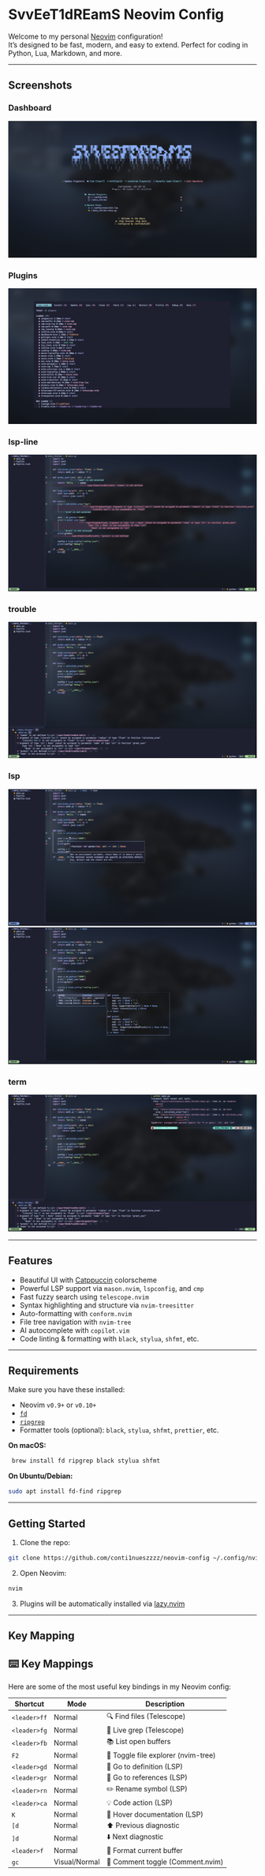 # SvvEeT1dREamS Neovim Config

Welcome to my personal [Neovim](https://neovim.io/) configuration!  
It’s designed to be fast, modern, and easy to extend. Perfect for coding in Python, Lua, Markdown, and more.


---

## Screenshots

### Dashboard
![Dashboard](/screenshots/Dashboard.png)

### Plugins
![Plugins](/screenshots/Plugins.png)

### lsp-line
![lsp-line](/screenshots/lsp-line.png)

### trouble
![trouble](/screenshots/trouble.png)

### lsp
![lsp1](/screenshots/lsp1.png)
![lsp2](/screenshots/lsp2.png)

### term
![term](/screenshots/term.png)

---

##  Features


-  Beautiful UI with [Catppuccin](https://github.com/catppuccin/nvim) colorscheme
-  Powerful LSP support via `mason.nvim`, `lspconfig`, and `cmp`
-  Fast fuzzy search using `telescope.nvim`
-  Syntax highlighting and structure via `nvim-treesitter`
-  Auto-formatting with `conform.nvim`
-  File tree navigation with `nvim-tree`
-  AI autocomplete with `copilot.vim`
-  Code linting & formatting with `black`, `stylua`, `shfmt`, etc.


---

## Requirements

Make sure you have these installed:

- Neovim `v0.9+` or `v0.10+` 
- [`fd`](https://github.com/sharkdp/fd)
- [`ripgrep`](https://github.com/BurntSushi/ripgrep)
- Formatter tools (optional): `black`, `stylua`, `shfmt`, `prettier`, etc.

**On macOS:**
```bash
 brew install fd ripgrep black stylua shfmt
```

**On Ubuntu/Debian:** 
```bash
sudo apt install fd-find ripgrep
```
---

## Getting Started

1. Clone the repo:
```bash
git clone https://github.com/conti1nueszzzz/neovim-config ~/.config/nvim
```

2. Open Neovim:
```bash
nvim
```

3.	Plugins will be automatically installed via [lazy.nvim](https://github.com/folke/lazy.nvim)

---

## Key Mapping


## ⌨️ Key Mappings

Here are some of the most useful key bindings in my Neovim config:

| Shortcut     | Mode       | Description                    |
|--------------|------------|--------------------------------|
| `<leader>ff` | Normal     | 🔍 Find files (Telescope)      |
| `<leader>fg` | Normal     | 🔎 Live grep (Telescope)       |
| `<leader>fb` | Normal     | 📚 List open buffers           |
| `F2`         | Normal     | 📁 Toggle file explorer (nvim-tree) |
| `<leader>gd` | Normal     | 📌 Go to definition (LSP)      |
| `<leader>gr` | Normal     | 🔁 Go to references (LSP)      |
| `<leader>rn` | Normal     | ✏️ Rename symbol (LSP)         |
| `<leader>ca` | Normal     | 💡 Code action (LSP)           |
| `K`          | Normal     | 📘 Hover documentation (LSP)   |
| `[d`         | Normal     | ⬆️ Previous diagnostic         |
| `]d`         | Normal     | ⬇️ Next diagnostic             |
| `<leader>f`  | Normal     | 🧼 Format current buffer        |
| `gc`         | Visual/Normal | 💬 Comment toggle (Comment.nvim) |
